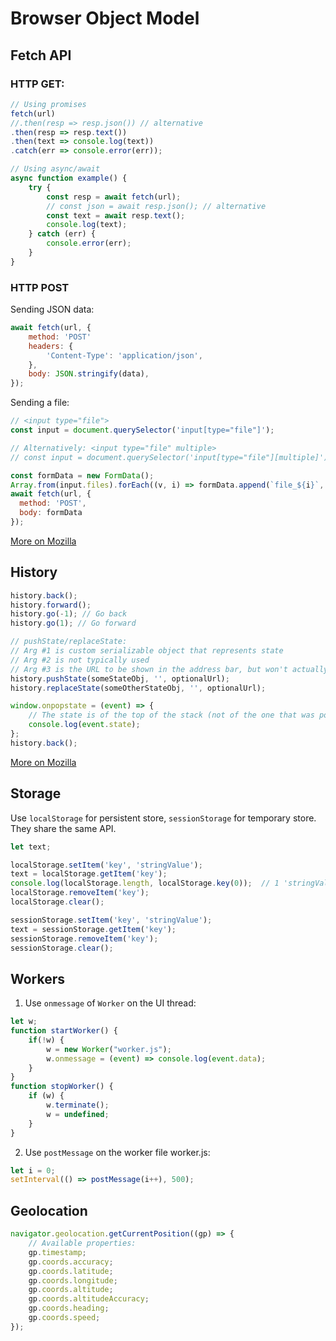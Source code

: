 # Browser Object Model

## Fetch API

### HTTP GET:
```javascript
// Using promises
fetch(url)
//.then(resp => resp.json()) // alternative
.then(resp => resp.text())
.then(text => console.log(text))
.catch(err => console.error(err));

// Using async/await
async function example() {
    try {
        const resp = await fetch(url);
        // const json = await resp.json(); // alternative
        const text = await resp.text(); 
        console.log(text);
    } catch (err) {
        console.error(err);
    }
}
```

### HTTP POST 

Sending JSON data:
```javascript
await fetch(url, {
    method: 'POST'
    headers: {
        'Content-Type': 'application/json',
    },
    body: JSON.stringify(data),
});
```

Sending a file:
```javascript
// <input type="file">
const input = document.querySelector('input[type="file"]');

// Alternatively: <input type="file" multiple>
// const input = document.querySelector('input[type="file"][multiple]');

const formData = new FormData();
Array.from(input.files).forEach((v, i) => formData.append(`file_${i}`, input.files[i]);
await fetch(url, {
  method: 'POST',
  body: formData
});
```

[More on Mozilla](https://developer.mozilla.org/en-US/docs/Web/API/Fetch_API/Using_Fetch)

## History

```javascript
history.back();
history.forward();
history.go(-1); // Go back
history.go(1); // Go forward

// pushState/replaceState:
// Arg #1 is custom serializable object that represents state
// Arg #2 is not typically used
// Arg #3 is the URL to be shown in the address bar, but won't actually navigate there
history.pushState(someStateObj, '', optionalUrl);
history.replaceState(someOtherStateObj, '', optionalUrl);

window.onpopstate = (event) => { 
    // The state is of the top of the stack (not of the one that was popped)
    console.log(event.state); 
};
history.back();
```

[More on Mozilla](https://developer.mozilla.org/en-US/docs/Web/API/History_API/Working_with_the_History_API)

## Storage

Use `localStorage` for persistent store, `sessionStorage` for temporary store. They share the same API.

```javascript
let text;

localStorage.setItem('key', 'stringValue');
text = localStorage.getItem('key');
console.log(localStorage.length, localStorage.key(0));  // 1 'stringValue'
localStorage.removeItem('key');
localStorage.clear();

sessionStorage.setItem('key', 'stringValue');
text = sessionStorage.getItem('key');
sessionStorage.removeItem('key');
sessionStorage.clear();
```

## Workers

1. Use `onmessage` of `Worker` on the UI thread:

```javascript
let w;
function startWorker() {
    if(!w) {
        w = new Worker("worker.js");
        w.onmessage = (event) => console.log(event.data);
    }
}
function stopWorker() { 
    if (w) {
        w.terminate();
        w = undefined;
    }
}
```

2. Use `postMessage` on the worker file worker.js:
```javascript
let i = 0;
setInterval(() => postMessage(i++), 500);
```

## Geolocation

```javascript
navigator.geolocation.getCurrentPosition((gp) => {
    // Available properties:
    gp.timestamp;
    gp.coords.accuracy;
    gp.coords.latitude;
    gp.coords.longitude;
    gp.coords.altitude;
    gp.coords.altitudeAccuracy;
    gp.coords.heading;
    gp.coords.speed;
});
```
